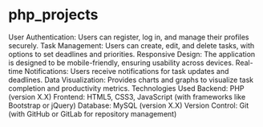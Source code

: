 # php_projects
User Authentication: Users can register, log in, and manage their profiles securely.
Task Management: Users can create, edit, and delete tasks, with options to set deadlines and priorities.
Responsive Design: The application is designed to be mobile-friendly, ensuring usability across devices.
Real-time Notifications: Users receive notifications for task updates and deadlines.
Data Visualization: Provides charts and graphs to visualize task completion and productivity metrics.
Technologies Used
Backend: PHP (version X.X)
Frontend: HTML5, CSS3, JavaScript (with frameworks like Bootstrap or jQuery)
Database: MySQL (version X.X)
Version Control: Git (with GitHub or GitLab for repository management)
